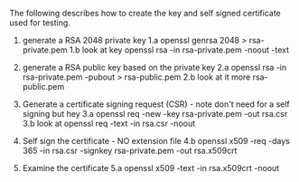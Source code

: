 The following describes how to create the key and self signed certificate used for testing.

1. generate a RSA 2048 private key
  1.a openssl genrsa 2048 > rsa-private.pem
  1.b look at key openssl rsa  -in rsa-private.pem -noout -text

2. generate a RSA public key based on the private key
  2.a openssl rsa -in rsa-private.pem -pubout > rsa-public.pem
  2.b look at it more rsa-public.pem

3. Generate a certificate signing request (CSR) - note don't need for a self signing but hey
  3.a openssl req -new -key rsa-private.pem -out rsa.csr
  3.b look at openssl req -text -in rsa.csr -noout

4. Self sign the certificate - NO extension file
  4.b openssl x509 -req -days 365 -in rsa.csr -signkey rsa-private.pem -out rsa.x509crt

5. Examine the certificate
  5.a openssl x509 -text -in rsa.x509crt -noout
